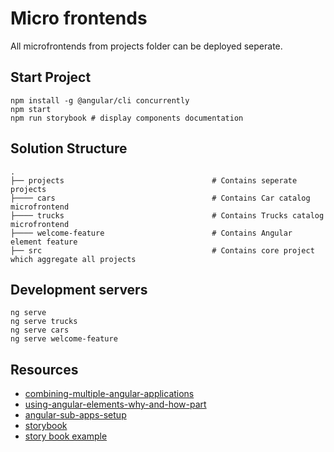 # Micro frontends
All microfrontends from projects folder can be deployed seperate.

## Start Project
```
npm install -g @angular/cli concurrently
npm start
npm run storybook # display components documentation

```

## Solution Structure

```
.
├── projects                                 # Contains seperate projects
├──── cars                                   # Contains Car catalog microfrontend
├──── trucks                                 # Contains Trucks catalog microfrontend
├──── welcome-feature                        # Contains Angular element feature
├── src                                      # Contains core project which aggregate all projects
```

## Development servers
```
ng serve 
ng serve trucks
ng serve cars
ng serve welcome-feature
```

## Resources
* [combining-multiple-angular-applications](https://medium.com/disney-streaming/combining-multiple-angular-applications-into-a-single-one-e87d530d6527)
* [using-angular-elements-why-and-how-part](https://blog.bitsrc.io/using-angular-elements-why-and-how-part-1-35f7fd4f0457)
* [angular-sub-apps-setup](https://github.com/hql287/angular-sub-apps-setup)
* [storybook](https://storybook.js.org/docs/guides/guide-angular/)
* [story book example](https://building.coursera.org/coursera-ui/?selectedKind=Welcome&selectedStory=to%20Storybook&full=0&addons=0&stories=1&panelRight=0&addonPanel=storybook%2Factions%2Factions-panel)